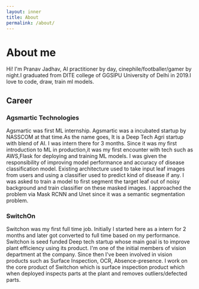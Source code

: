 ```yaml
---
layout: inner
title: About
permalink: /about/
---
```

# About me

Hi! I'm Pranav Jadhav, AI practitioner by day, cinephile/footballer/gamer by night.I graduated from DITE college of GGSIPU University of Delhi in 2019.I love to code, draw, train ml models.   
## Career

### Agsmartic Technologies

Agsmartic was first ML internship. Agsmartic was a incubated startup by NASSCOM at that time.As the name goes, It is a Deep Tech Agri startup with blend of AI. I was intern there for 3 months. Since it was my first introduction to ML in production,it was my first encounter with tech such as AWS,Flask for deploying and training ML models. I was given the responsibility of improving model performance and accuracy of disease classification model. Existing architecture used to take input leaf images from users and using a classifier used to predict kind of disease if any. I was asked to train a model to first segment the target leaf out of noisy background and train classifier on these masked images. I approached the problem via Mask RCNN and Unet since it was a semantic segmentation problem.

### SwitchOn

Switchon was my first full time job. Initially I started here as a intern for 2 months and later got converted to full time based on my performance. Switchon is seed funded Deep tech startup whose main goal is to improve plant efficiency using its product. I'm one of the initial members of vision department at the company. Since then I've been involved in vision products such as Surface Inspection, OCR, Absence-presence. I work on the core product of Switchon which is surface inspection product which when deployed inspects parts at the plant and removes outliers/defected parts. 
